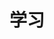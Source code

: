 ---
title: 学习
description: 课内/课外广泛的学习相关内容
image:

# Badge style
style:
    background: "#2a9d8f"
    color: "#fff"
---